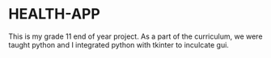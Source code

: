 # HEALTH-APP

This is my grade 11 end of year project. As a part of the curriculum, we were taught python and I integrated python with tkinter to inculcate gui. 
